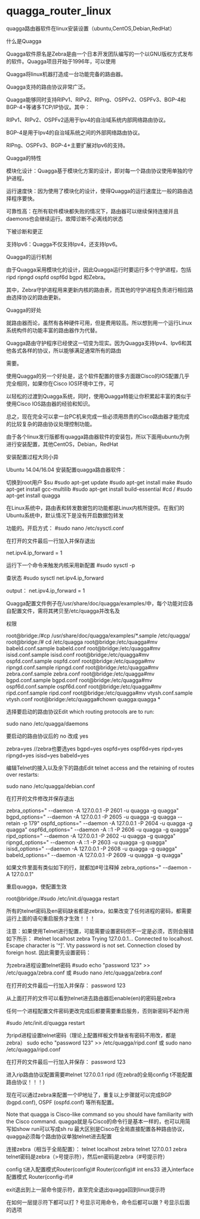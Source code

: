 # quagga_router_linux
quagga路由器软件在linux安装设置（ubuntu,CentOS,Debian,RedHat）

什么是Quagga

  Quagga软件原名是Zebra是由一个日本开发团队编写的一个以GNU版权方式发布的软件。Quagga项目开始于1996年，可以使用

Quagga将linux机器打造成一台功能完备的路由器。

  Quagga支持的路由协议非常广泛。

  Quagga能够同时支持RIPv1、RIPv2、RIPng、OSPFv2、OSPFv3、BGP-4和 BGP-4+等诸多TCP/IP协议。其中：

  RIPv1、RIPv2、OSPFv2适用于Ipv4的自治域系统内部网络路由协议。

  BGP-4是用于Ipv4的自治域系统之间的外部网络路由协议。

  RIPng、OSPFv3、BGP-4+主要扩展对Ipv6的支持。

Quagga的特性

  模块化设计：Quagga基于模块化方案的设计，即对每一个路由协议使用单独的守护进程。

  运行速度快：因为使用了模块化的设计，使得Quagga的运行速度比一般的路由选择程序要快。

  可靠性高：在所有软件模块都失败的情况下，路由器可以继续保持连接并且daemons也会继续运行。故障诊断不必离线的状态

下被诊断和更正

  支持Ipv6：Quagga不仅支持Ipv4，还支持Ipv6。

Quagga的运行机制

  由于Quagga采用模块化的设计，因此Quagga运行时要运行多个守护进程，包括ripd ripngd ospfd ospf6d bgpd 和Zebra。

  其中，Zebra守护进程用来更新内核的路由表，而其他的守护进程负责进行相应路由选择协议的路由更新。

Quagga的好处

  就路由器而论，虽然有各种硬件可用，但是费用较高。所以想到用一个运行Linux系统构件的功能丰富的路由器作为代替。

Quagga路由守护程序已经使这一切变为现实。因为Quagga支持Ipv4、Ipv6和其他各式各样的协议，所以能够满足通常所有的路由

需要。

  使用Quagga的另一个好处是，这个软件配置的很多方面跟Cisco的IOS配置几乎完全相同，如果你在Cisco IOS环境中工作，可

以轻松的过渡到Quagga系统，同时，使用Quagga特能让你积累起丰富的类似于使用Cisco IOS路由器的经验和知识。

  总之，现在完全可以拿一台PC机来完成一些必须用昂贵的Cisco路由器才能完成的比较复杂的路由协议处理控制功能。

  由于各个linux发行版都有quagga路由器软件的安装包，所以下面用ubuntu为例进行安装配置，其他CentOS，Debian，RedHat

安装配置过程大同小异

Ubuntu 14.04/16.04 安装配置quagga路由器软件：

切换到root用户
$su
#sudo apt-get update
#sudo apt-get install make
#sudo apt-get install gcc-multilib
#sudo apt-get install build-essential
#cd /
#sudo apt-get install quagga
 
在Linux系统中，路由表和转发数据包的功能都是Linux内核所提供。在我们的Ubuntu系统中，默认情况下是没有开启数据包转发

功能的。开启方式：
#sudo nano /etc/sysctl.conf

在打开的文件最后一行加入并保存退出

net.ipv4.ip_forward = 1

运行下一个命令来触发内核采用新配置
#sudo sysctl -p

查状态
#sudo sysctl net.ipv4.ip_forward

output：
net.ipv4.ip_forward = 1
 
Quagga配置文件例子在/usr/share/doc/quagga/examples/中，每个功能对应各自配置文件，需将其拷贝至/etc/quagga并改名及

权限

root@bridge:/#cp /usr/share/doc/quagga/examples/*.sample /etc/quagga/
root@bridge:/# cd /etc/quagga
root@bridge:/etc/quagga#mv babeld.conf.sample babeld.conf
root@bridge:/etc/quagga#mv isisd.conf.sample isisd.conf 
root@bridge:/etc/quagga#mv ospfd.conf.sample ospfd.conf 
root@bridge:/etc/quagga#mv ripngd.conf.sample ripngd.conf 
root@bridge:/etc/quagga#mv zebra.conf.sample zebra.conf 
root@bridge:/etc/quagga#mv bgpd.conf.sample bgpd.conf 
root@bridge:/etc/quagga#mv ospf6d.conf.sample ospf6d.conf 
root@bridge:/etc/quagga#mv ripd.conf.sample ripd.conf 
root@bridge:/etc/quagga#mv vtysh.conf.sample vtysh.conf
root@bridge:/etc/quagga#chown quagga:quagga *

选择要启动的路由协议Edit which routing protocols are to run: 

sudo nano /etc/quagga/daemons

要启动的路由协议后的 no 改成 yes

zebra=yes  //zebra也要选yes
bgpd=yes
ospfd=yes
ospf6d=yes
ripd=yes
ripngd=yes
isisd=yes
babeld=yes

编辑Telnet的接入以及余下的路由Edit telnet access and the retaining of routes over restarts: 

sudo nano /etc/quagga/debian.conf 

在打开的文件修改并保存退出

zebra_options=" --daemon -A 127.0.0.1 -P 2601 -u quagga -g quagga"
bgpd_options=" --daemon -A 127.0.0.1 -P 2605 -u quagga -g quagga --retain -p 179"
ospfd_options=" --daemon -A 127.0.0.1 -P 2604 -u quagga -g quagga"
ospf6d_options=" --daemon -A ::1 -P 2606 -u quagga -g quagga"
ripd_options=" --daemon -A 127.0.0.1 -P 2602 -u quagga -g quagga"
ripngd_options=" --daemon -A ::1 -P 2603 -u quagga -g quagga"
isisd_options=" --daemon -A 127.0.0.1 -P 2608 -u quagga -g quagga"
babeld_options=" --daemon -A 127.0.0.1 -P 2609 -u quagga -g quagga"

如果文件里面有类似如下的行，就都加#号注释掉
zebra_options=" --daemon -A 127.0.0.1"


重启quagga，使配置生效

root@bridge:/#sudo /etc/init.d/quagga restart


所有的telnet密码及en密码缺省都是zebra，如果改变了任何进程的密码，都需要运行上面的语句重启服务才生效！！！


注意：如果使用Telnet进行配置，可能需要设置密码但不一定是必须，否则会报错
如下所示：
#telnet localhost zebra
Trying 127.0.0.1...
Connected to localhost.
Escape character is '^]'.
Vty password is not set.
Connection closed by foreign host.
因此需要先设置密码：

为zebra进程设置telnet密码
#sudo echo "password 123" >> /etc/quagga/zebra.conf
或 #sudo nano /etc/quagga/zebra.conf

在打开的文件最后一行加入并保存：
password 123

从上面打开的文件可以看到telnet进去路由器后enable(en)的密码是zebra


任何一个进程配置文件密码更改完成后都要需要重启服务，否则新密码不起作用

#sudo /etc/init.d/quagga restart

为ripd进程设置telnet密码（理论上配置样板文件缺省有密码不用改，都是zebra）
sudo echo "password 123" >> /etc/quagga/ripd.conf
或 sudo nano /etc/quagga/ripd.conf

在打开的文件最后一行加入并保存：
password 123

进入rip路由协议配置需要#telnet 127.0.0.1 ripd   (在zebra的全局config t不能配置路由协议！！！)

现在可以通过zebra来配置一个IP地址了，重复以上步骤就可以完成BGP (bgpd.conf), OSPF (ospfd.conf) 等所有配置。

Note that quagga is Cisco-like command so you should have familiarity with the Cisco command.
quagga就是与Cisco的命令行是基本一样的，也可以用简写如show run可以写成sh ru
最大区别是Cisco在全局直接配置各种路由协议，quagga必须每个路由协议单独telnet进去配置


连接zebra（相当于全局配置）：
telnet localhost zebra
telnet 127.0.0.1 zebra
telnet密码是zebra（>号提示符），然后en密码是zebra（#号提示符）

config t进入配置模式Router(config)#
Router(config)# int ens33 进入interface配置模式
Router(config-if)#

exit退出到上一层命令提示符，直至完全退出quagga回到linux提示符

在如何一层提示符下都可以打 ? 号显示可用命令，命令后都可以跟 ? 号显示后面的选项

